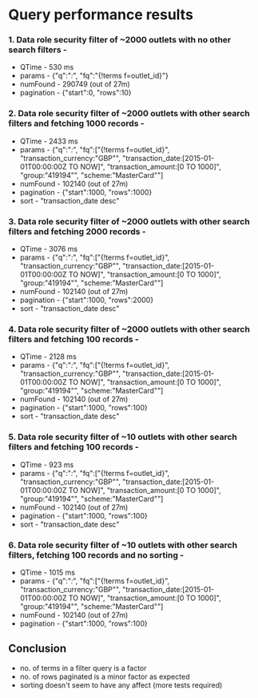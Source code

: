 
# Query performance results

### 1. Data role security filter of ~2000 outlets with no other search filters -
  - QTime - 530 ms
  - params - {"q":"*:*", "fq":"{!terms f=outlet_id}<list of comma separated outlet-ids>"}
  - numFound - 290749 (out of 27m)
  - pagination - {"start":0, "rows":10}

### 2. Data role security filter of ~2000 outlets with other search filters and fetching 1000 records -
  - QTime - 2433 ms 
  - params - {"q":"*:*", "fq":["{!terms f=outlet_id}<list of comma separated outlet-ids>", "transaction_currency:\"GBP\"",        "transaction_date:[2015-01-01T00:00:00Z TO NOW]", "transaction_amount:[0 TO 1000]", "group:\"419194\"", "scheme:\"MasterCard\""]
  - numFound - 102140 (out of 27m)
  - pagination - {"start":1000, "rows":1000}
  - sort - "transaction_date desc"
  
### 3. Data role security filter of ~2000 outlets with other search filters and fetching 2000 records -
  - QTime - 3076 ms
  - params - {"q":"*:*", "fq":["{!terms f=outlet_id}<list of comma separated outlet-ids>", "transaction_currency:\"GBP\"",        "transaction_date:[2015-01-01T00:00:00Z TO NOW]", "transaction_amount:[0 TO 1000]", "group:\"419194\"", "scheme:\"MasterCard\""]
  - numFound - 102140 (out of 27m)
  - pagination - {"start":1000, "rows":2000}
  - sort - "transaction_date desc"
  
### 4. Data role security filter of ~2000 outlets with other search filters and fetching 100 records -
  - QTime - 2128 ms
  - params - {"q":"*:*", "fq":["{!terms f=outlet_id}<list of comma separated outlet-ids>", "transaction_currency:\"GBP\"",        "transaction_date:[2015-01-01T00:00:00Z TO NOW]", "transaction_amount:[0 TO 1000]", "group:\"419194\"", "scheme:\"MasterCard\""]
  - numFound - 102140 (out of 27m)
  - pagination - {"start":1000, "rows":100}
  - sort - "transaction_date desc"  
  
### 5. Data role security filter of ~10 outlets with other search filters and fetching 100 records -
  - QTime - 923 ms
  - params - {"q":"*:*", "fq":["{!terms f=outlet_id}<list of comma separated outlet-ids>", "transaction_currency:\"GBP\"",        "transaction_date:[2015-01-01T00:00:00Z TO NOW]", "transaction_amount:[0 TO 1000]", "group:\"419194\"", "scheme:\"MasterCard\""]
  - numFound - 102140 (out of 27m)
  - pagination - {"start":1000, "rows":100}
  - sort - "transaction_date desc"  
  
### 6. Data role security filter of ~10 outlets with other search filters, fetching 100 records and no sorting -
  - QTime - 1015 ms
  - params - {"q":"*:*", "fq":["{!terms f=outlet_id}<list of comma separated outlet-ids>", "transaction_currency:\"GBP\"",        "transaction_date:[2015-01-01T00:00:00Z TO NOW]", "transaction_amount:[0 TO 1000]", "group:\"419194\"", "scheme:\"MasterCard\""]
  - numFound - 102140 (out of 27m)
  - pagination - {"start":1000, "rows":100}

## Conclusion
  - no. of terms in a filter query is a factor
  - no. of rows paginated is a minor factor as expected
  - sorting doesn't seem to have any affect (more tests required)
  
